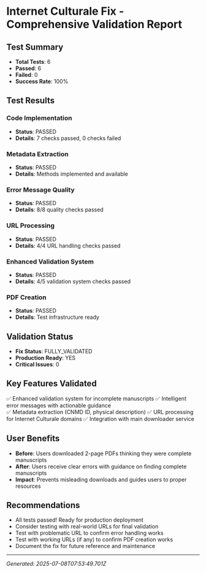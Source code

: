 # Internet Culturale Fix - Comprehensive Validation Report

## Test Summary
- **Total Tests**: 6
- **Passed**: 6
- **Failed**: 0
- **Success Rate**: 100%

## Test Results

### Code Implementation
- **Status**: PASSED
- **Details**: 7 checks passed, 0 checks failed

### Metadata Extraction
- **Status**: PASSED
- **Details**: Methods implemented and available

### Error Message Quality
- **Status**: PASSED
- **Details**: 8/8 quality checks passed

### URL Processing
- **Status**: PASSED
- **Details**: 4/4 URL handling checks passed

### Enhanced Validation System
- **Status**: PASSED
- **Details**: 4/5 validation system checks passed

### PDF Creation
- **Status**: PASSED
- **Details**: Test infrastructure ready


## Validation Status
- **Fix Status**: FULLY_VALIDATED
- **Production Ready**: YES
- **Critical Issues**: 0

## Key Features Validated
✅ Enhanced validation system for incomplete manuscripts
✅ Intelligent error messages with actionable guidance  
✅ Metadata extraction (CNMD ID, physical description)
✅ URL processing for Internet Culturale domains
✅ Integration with main downloader service

## User Benefits
- **Before**: Users downloaded 2-page PDFs thinking they were complete manuscripts
- **After**: Users receive clear errors with guidance on finding complete manuscripts
- **Impact**: Prevents misleading downloads and guides users to proper resources

## Recommendations
- All tests passed! Ready for production deployment
- Consider testing with real-world URLs for final validation
- Test with problematic URL to confirm error handling works
- Test with working URLs (if any) to confirm PDF creation works
- Document the fix for future reference and maintenance

---
*Generated: 2025-07-08T07:53:49.701Z*
